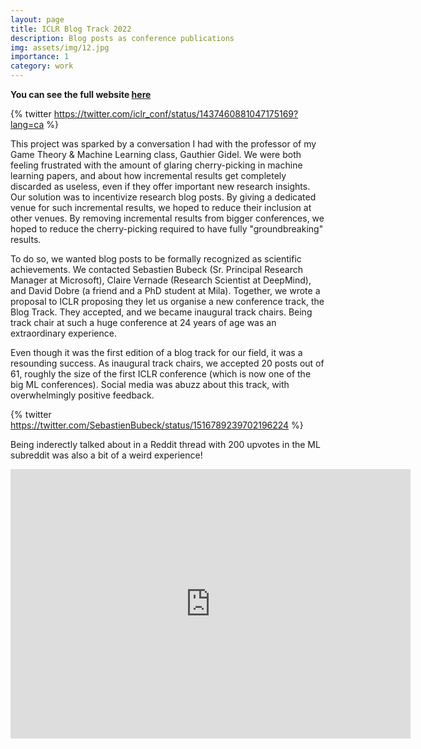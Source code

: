 ```yaml
---
layout: page
title: ICLR Blog Track 2022
description: Blog posts as conference publications
img: assets/img/12.jpg
importance: 1
category: work
---
```


**You can see the full website [here](https://iclr-blog-track.github.io/)**

{% twitter https://twitter.com/iclr_conf/status/1437460881047175169?lang=ca %}

This project was sparked by a conversation I had with the professor of my 
Game Theory & Machine Learning class, Gauthier Gidel. 
We were both feeling frustrated with the amount of glaring cherry-picking in 
machine learning papers, and about how incremental results get completely discarded 
as useless, even if they offer important new research insights. Our solution was to
incentivize research blog posts. By giving a dedicated venue for such incremental results,
we hoped to reduce their inclusion at other venues. By removing incremental results from
bigger conferences, we hoped to reduce the cherry-picking required to have fully "groundbreaking" results.

To do so, we wanted blog posts to be formally recognized as scientific achievements. 
We contacted Sebastien Bubeck (Sr. Principal Research Manager at Microsoft),
Claire Vernade (Research Scientist at DeepMind), and David Dobre
(a friend and a PhD student at Mila). Together, we wrote a proposal to ICLR
proposing they let us organise a new conference track, the Blog Track.
They accepted, and we became inaugural track chairs. Being track chair at such a
huge conference at 24 years of age was an extraordinary experience.

Even though it was the first edition of a blog track for our field, it was a resounding 
success. As inaugural track chairs, we accepted 20 posts out of 61, roughly the size
of the first ICLR conference (which is now one of the big ML conferences). Social media 
was abuzz about this track, with overwhelmingly positive feedback.

{% twitter https://twitter.com/SebastienBubeck/status/1516789239702196224 %}

Being inderectly talked about in a Reddit thread with 200 upvotes in the ML subreddit was also a bit of a weird experience!

<iframe id="reddit-embed" src="https://www.redditmedia.com/r/MachineLearning/comments/pntwi6/n_iclr_2022_announced_a_call_for_contributions/?ref_source=embed&amp;ref=share&amp;embed=true&amp;theme=dark" sandbox="allow-scripts allow-same-origin allow-popups" style="border: none;" height="431" width="640" scrolling="no"></iframe>


